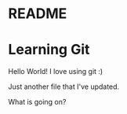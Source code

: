 # README #

# Learning Git

 
Hello World! I love using git :)

Just another file that I've updated.

What is going on?
